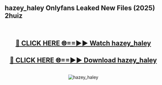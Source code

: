 <h2>hazey_haley Onlyfans Leaked New Files (2025) 2huiz</h2>
<br>
<div align="center">
<h2><a href="https://mediafiles.top/hazey_haley&ref=git" rel="nofollow">🔴 CLICK HERE 🌐==►► Watch hazey_haley</a></h2>
<h2><a href="https://mediafiles.top/hazey_haley&ref=git" rel="nofollow">🔴 CLICK HERE 🌐==►► Download hazey_haley</a></h2>
<br>
<a href="https://mediafiles.top/hazey_haley&ref=git" rel="nofollow" data-target="animated-image.originalLink"><img src="https://i.ibb.co.com/xMMVF88/686577567.gif" alt="hazey_haley" style="max-width: 100%; display: inline-block;" data-target="animated-image.originalImage"></a>
</div>
<br>
<br>